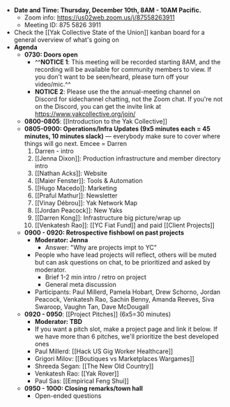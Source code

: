 - **Date and Time: Thursday, December 10th, 8AM - 10AM Pacific.**
    - Zoom info: https://us02web.zoom.us/j/87558263911
    - Meeting ID: 875 5826 3911
- Check the [[Yak Collective State of the Union]] kanban board for a general overview of what's going on
- **Agenda**
    - **0730: Doors open**
        - ^^**NOTICE 1**: This meeting will be recorded starting 8AM, and the recording will be available for community members to view. If you don't want to be seen/heard, please turn off your video/mic.^^
        - **NOTICE 2**: Please use the the annual-meeting channel on Discord for sidechannel chatting, not the Zoom chat. If you're not on the Discord, you can get the invite link at https://www.yakcollective.org/join/
    - **0800-0805**: [[Introduction to the Yak Collective]]
    - **0805-0900: Operations/Infra Updates (9x5 minutes each = 45 minutes, 10 minutes slack)** — everybody make sure to cover where things will go next. Emcee = Darren 
        1. Darren - intro 
        2. [[Jenna Dixon]]: Production infrastructure and member directory intro
        3. [[Nathan Acks]]: Website
        4. [[Maier Fenster]]: Tools & Automation
        5. [[Hugo Macedo]]: Marketing
        6. [[Praful Mathur]]: Newsletter
        7. [[Vinay Débrou]]: Yak Network Map
        8. [[Jordan Peacock]]: New Yaks
        9. [[Darren Kong]]: Infrastructure big picture/wrap up
        10. [[Venkatesh Rao]]:  [[YC Fiat Fund]] and paid [[Client Projects]]
    - **0900 - 0920: Retrospective fishbowl on past projects**
        - **Moderator: Jenna**
            - Answer: "Why are projects impt to YC"
        - People who have lead projects will reflect, others will be muted but can ask questions on chat, to be prioritized and asked by moderator.
            - Brief 1-2 min intro / retro on project
            - General meta discussion
        - Participants: Paul Millerd, Pamela Hobart, Drew Schorno, Jordan Peacock, Venkatesh Rao, Sachin Benny, Amanda Reeves, Siva Swaroop, Vaughn Tan, Dave McDougall
    - **0920 - 0950**: [[Project Pitches]] (6x5=30 minutes)
        - **Moderator: TBD**
        - If you want a pitch slot, make a project page and link it below. If we have more than 6 pitches, we'll prioritize the best developed ones
        - Paul Millerd: [[Hack US Gig Worker Healthcare]]
        - Grigori Milov: [[Boutiques vs Marketplaces Wargames]]
        - Shreeda Segan: [[The New Old Country]]
        - Venkatesh Rao: [[Yak Rover]]
        - Paul Sas: [[Empirical Feng Shui]]
    - **0950 - 1000: Closing remarks/town hall**
        - Open-ended questions
